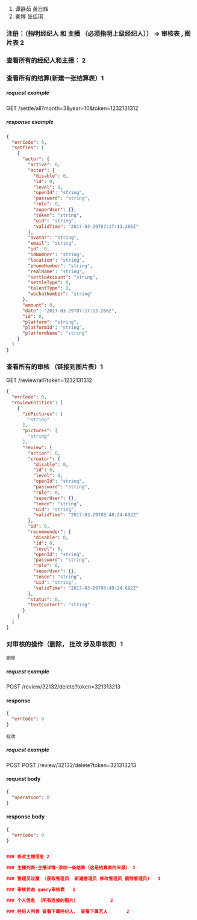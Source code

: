 1. 谭静茹 黄日辉
2. 秦博 张佳琪


### 注册：（指明经纪人  和  主播  （必须指明上级经纪人）） -> 审核表 , 图片表 2
 
### 查看所有的经纪人和主播： 2

### 查看所有的结算(新建一张结算表）1

##### request example 
GET   /settle/all?month=3&year=10&token=1232131312

##### response example

```json
{
  "errCode": 0,
  "settles": [
    {
      "actor": {
        "active": 0,
        "actor": {
          "disable": 0,
          "id": 0,
          "level": 0,
          "openId": "string",
          "password": "string",
          "role": 0,
          "superUser": {},
          "token": "string",
          "uid": "string",
          "validTime": "2017-03-29T07:17:13.266Z"
        },
        "avatar": "string",
        "email": "string",
        "id": 0,
        "idNumber": "string",
        "location": "string",
        "phoneNumber": "string",
        "realName": "string",
        "settleAccount": "string",
        "settleType": 0,
        "talentType": 0,
        "wechatNumber": "string"
      },
      "amount": 0,
      "date": "2017-03-29T07:17:13.266Z",
      "id": 0,
      "platform": "string",
      "platformId": "string",
      "platformName": "string"
    }
  ]
}

```

### 查看所有的审核 （链接到图片表）1 

GET   /review/all?token=1232131312

```json
{
  "errCode": 0,
  "reviewEntities": [
    {
      "idPictures": [
        "string"
      ],
      "pictures": [
        "string"
      ],
      "review": {
        "action": 0,
        "creator": {
          "disable": 0,
          "id": 0,
          "level": 0,
          "openId": "string",
          "password": "string",
          "role": 0,
          "superUser": {},
          "token": "string",
          "uid": "string",
          "validTime": "2017-03-29T08:48:24.692Z"
        },
        "id": 0,
        "recommender": {
          "disable": 0,
          "id": 0,
          "level": 0,
          "openId": "string",
          "password": "string",
          "role": 0,
          "superUser": {},
          "token": "string",
          "uid": "string",
          "validTime": "2017-03-29T08:48:24.692Z"
        },
        "status": 0,
        "textContent": "string"
      }
    }
  ]
}
```


### 对审核的操作（删除， 批改  涉及审核表）1 

`删除`
##### request example 
POST /review/32132/delete?token=321313213


#### response
```json
{
  "errCode": 0
}
```

`批改`
##### request example 
POST POST /review/32132/delete?token=321313213

#### request body
```json
{
  "operation": 0
}
```

#### response body
```json
{
  "errCode": 0
}


### 修改主播信息 2

### 主播列表-主播详情-添加一条结算（这是结算表的来源） 2

### 管理员设置 （获取管理员  新建管理员 修改管理员 删除管理员)   1

### 审核状态 query审核表   1

### 个人信息 （所有连接的图片）            2

### 经纪人列表 查看下属经纪人， 查看下属艺人       2
